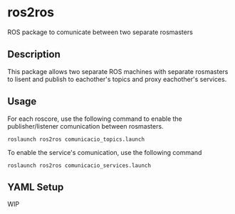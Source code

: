 # ros2ros
ROS package to comunicate between two separate rosmasters

## Description
This package allows two separate ROS machines with separate rosmasters to lisent and publish to eachother's topics and proxy eachother's services.

## Usage
For each roscore, use the following command to enable the publisher/listener comunication between rosmasters.
```
roslaunch ros2ros comunicacio_topics.launch
```

To enable the service's comunication, use the following command
```
roslaunch ros2ros comunicacio_services.launch
```

## YAML Setup
WIP
